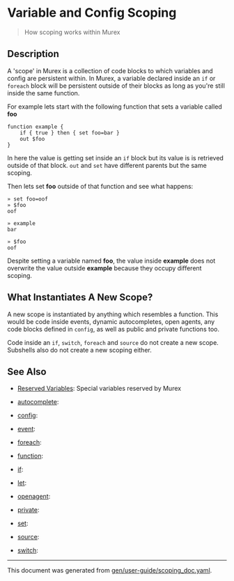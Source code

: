 # Variable and Config Scoping

> How scoping works within Murex

## Description

A 'scope' in Murex is a collection of code blocks to which variables and
config are persistent within. In Murex, a variable declared inside an `if` or
`foreach` block will be persistent outside of their blocks as long as you're
still inside the same function.

For example lets start with the following function that sets a variable called
**foo**

```
function example {
    if { true } then { set foo=bar }
    out $foo
}
```

In here the value is getting set inside an `if` block but its value is is
retrieved outside of that block. `out` and `set` have different parents but
the same scoping.

Then lets set **foo** outside of that function and see what happens:

```
» set foo=oof
» $foo
oof

» example
bar

» $foo
oof
```

Despite setting a variable named **foo**, the value inside **example** does not
overwrite the value outside **example** because they occupy different scoping.

## What Instantiates A New Scope?

A new scope is instantiated by anything which resembles a function. This would
be code inside events, dynamic autocompletes, open agents, any code blocks
defined in `config`, as well as public and private functions too.

Code inside an `if`, `switch`, `foreach` and `source` do not create a new
scope. Subshells also do not create a new scoping either.

## See Also

* [Reserved Variables](../user-guide/reserved-vars.md):
  Special variables reserved by Murex
* [autocomplete](../user-guide/autocomplete.md):
  
* [config](../user-guide/config.md):
  
* [event](../user-guide/event.md):
  
* [foreach](../user-guide/foreach.md):
  
* [function](../user-guide/function.md):
  
* [if](../user-guide/if.md):
  
* [let](../user-guide/let.md):
  
* [openagent](../user-guide/openagent.md):
  
* [private](../user-guide/private.md):
  
* [set](../user-guide/set.md):
  
* [source](../user-guide/source.md):
  
* [switch](../user-guide/switch.md):
  

<hr/>

This document was generated from [gen/user-guide/scoping_doc.yaml](https://github.com/lmorg/murex/blob/master/gen/user-guide/scoping_doc.yaml).